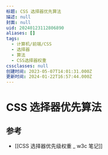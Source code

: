 ```yaml
---
标题: CSS 选择器优先算法
描述: null
封面: null
uid: 20240123112806890
aliases: []
tags:
  - 计算机/前端/CSS
  - 选择器
  - 算法
  - CSS选择器权重
cssclasses: null
创建时间: 2023-05-07T14:01:31.000Z
更新时间: 2024-01-22T16:57:44.000Z
---
```


# CSS 选择器优先算法

## 参考

- [[CSS 选择器优先级权重 _ w3c 笔记]]
